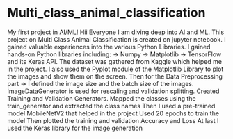 # Multi_class_animal_classification
My first project in AI/ML!
Hii Everyone I am diving deep into AI and ML. This project on Multi Class Animal Classification is created on jupyter notebook.
I gained valuable experiences into the various Python Libraries.
I gained hands-on Python libraries including:
-> Numpy
-> Matplotlib 
-> TensorFlow and its Keras API.
The dataset was gathered from Kaggle which helped me in the project.
I also used the Pyplot module of the Matplotlib Library to plot the images and show them on the screen.
Then for the Data Preprocessing part -> I defined the image size and the batch size of the images.
ImageDataGenerator is used for rescaling and validation splitting.
Created Training and Validation Generators.
Mapped the classes using the train_generator and extracted the class names
Then I used a pre-trained model MobileNetV2 that helped in the project
Used 20 epochs to train the model
Then plotted the training and validation Accuracy and Loss
At last I used the Keras library for the image generation

